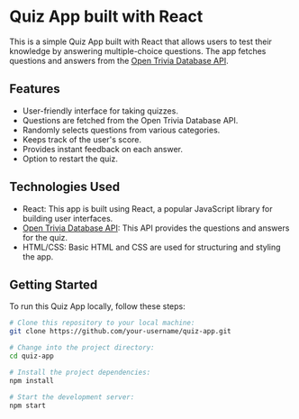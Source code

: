 # Quiz App built with React

This is a simple Quiz App built with React that allows users to test their knowledge by answering multiple-choice questions. The app fetches questions and answers from the [Open Trivia Database API](https://opentdb.com/api_config.php).

<!-- ![Quiz App Screenshot](quiz-app-screenshot.png) -->

## Features

- User-friendly interface for taking quizzes.
- Questions are fetched from the Open Trivia Database API.
- Randomly selects questions from various categories.
- Keeps track of the user's score.
- Provides instant feedback on each answer.
- Option to restart the quiz.

## Technologies Used

- React: This app is built using React, a popular JavaScript library for building user interfaces.
- [Open Trivia Database API](https://opentdb.com/api_config.php): This API provides the questions and answers for the quiz.
- HTML/CSS: Basic HTML and CSS are used for structuring and styling the app.

## Getting Started

To run this Quiz App locally, follow these steps:

```bash
# Clone this repository to your local machine:
git clone https://github.com/your-username/quiz-app.git

# Change into the project directory:
cd quiz-app

# Install the project dependencies:
npm install

# Start the development server:
npm start
